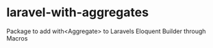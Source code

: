 # laravel-with-aggregates
Package to add with&lt;Aggregate> to Laravels Eloquent Builder through Macros
